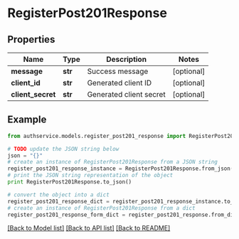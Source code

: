 # RegisterPost201Response


## Properties

Name | Type | Description | Notes
------------ | ------------- | ------------- | -------------
**message** | **str** | Success message | [optional] 
**client_id** | **str** | Generated client ID | [optional] 
**client_secret** | **str** | Generated client secret | [optional] 

## Example

```python
from authservice.models.register_post201_response import RegisterPost201Response

# TODO update the JSON string below
json = "{}"
# create an instance of RegisterPost201Response from a JSON string
register_post201_response_instance = RegisterPost201Response.from_json(json)
# print the JSON string representation of the object
print RegisterPost201Response.to_json()

# convert the object into a dict
register_post201_response_dict = register_post201_response_instance.to_dict()
# create an instance of RegisterPost201Response from a dict
register_post201_response_form_dict = register_post201_response.from_dict(register_post201_response_dict)
```
[[Back to Model list]](../README.md#documentation-for-models) [[Back to API list]](../README.md#documentation-for-api-endpoints) [[Back to README]](../README.md)


